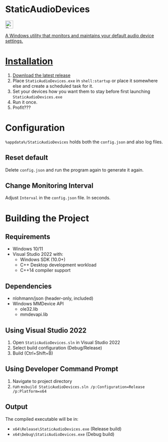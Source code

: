 # StaticAudioDevices
<a href='https://ko-fi.com/i5ucc' target='_blank'><img height='35' style='border:0px;height:25px;' src='https://github.com/user-attachments/assets/8e34a7ee-641a-4bce-ab72-b6b647eb892d' border='0' alt='Buy Me a Coffee at ko-fi.com' />

A Windows utility that monitors and maintains your default audio device settings.

# Installation
1. Download the [latest release](https://github.com/I5UCC/StaticAudioDevices/releases/latest)
2. Place `StaticAudioDevices.exe` in `shell:startup` or place it somewhere else and create a scheduled task for it.
3. Set your devices how you want them to stay before first launching `StaticAudioDevices.exe`
4. Run it once.
5. Profit???

# Configuration
`%appdata%/StaticAudioDevices` holds both the `config.json` and also log files.

## Reset default 
Delete `config.json` and run the program again to generate it again.

## Change Monitoring Interval
Adjust `Interval` in the `config.json` file. In seconds.

# Building the Project

## Requirements
- Windows 10/11
- Visual Studio 2022 with:
  - Windows SDK (10.0+)
  - C++ Desktop development workload
  - C++14 compiler support

## Dependencies
- nlohmann/json (header-only, included)
- Windows MMDevice API
  - ole32.lib
  - mmdevapi.lib

## Using Visual Studio 2022
1. Open `StaticAudioDevices.sln` in Visual Studio 2022
2. Select build configuration (Debug/Release)
3. Build (Ctrl+Shift+B)

## Using Developer Command Prompt
1. Navigate to project directory
2. run `msbuild StaticAudioDevices.sln /p:Configuration=Release /p:Platform=x64`

## Output
The compiled executable will be in:
- `x64\Release\StaticAudioDevices.exe` (Release build)
- `x64\Debug\StaticAudioDevices.exe` (Debug build)
